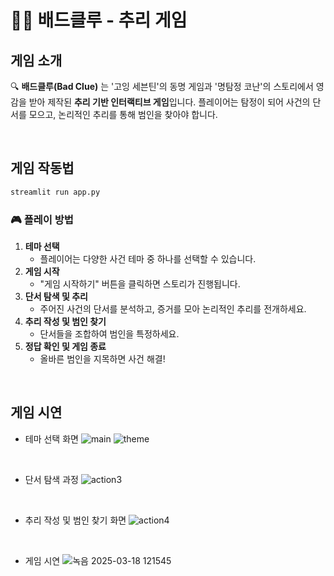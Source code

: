 # 🕵️‍♂️ 배드클루 - 추리 게임

## 게임 소개

🔍 **배드클루(Bad Clue)** 는 '고잉 세븐틴'의 동명 게임과 '명탐정 코난'의 스토리에서 영감을 받아 제작된 **추리 기반 인터랙티브 게임**입니다. 플레이어는 탐정이 되어 사건의 단서를 모으고, 논리적인 추리를 통해 범인을 찾아야 합니다.

<br>

## 게임 작동법

```python
streamlit run app.py
```

### 🎮 플레이 방법

1. **테마 선택**
    - 플레이어는 다양한 사건 테마 중 하나를 선택할 수 있습니다.
2. **게임 시작**
    - "게임 시작하기" 버튼을 클릭하면 스토리가 진행됩니다.
3. **단서 탐색 및 추리**
    - 주어진 사건의 단서를 분석하고, 증거를 모아 논리적인 추리를 전개하세요.
4. **추리 작성 및 범인 찾기**
    - 단서들을 조합하여 범인을 특정하세요.
5. **정답 확인 및 게임 종료**
    - 올바른 범인을 지목하면 사건 해결!

<br>

## 게임 시연

- 테마 선택 화면
  ![main](https://github.com/user-attachments/assets/fd74e69f-1bd6-453f-ae60-e2a73aa333b8)
  ![theme](https://github.com/user-attachments/assets/e08e1d1a-8990-473e-9d32-fd42140c1927)

<br>

- 단서 탐색 과정
![action3](https://github.com/user-attachments/assets/deb9d794-a0e9-4156-b373-85ba0bcd50c0)

<br>
  
- 추리 작성 및 범인 찾기 화면
![action4](https://github.com/user-attachments/assets/461365c8-2317-4de4-8299-7153440736e6)

<br>
  
- 게임 시연
![녹음 2025-03-18 121545](https://github.com/user-attachments/assets/a2cc2dc5-ab9d-4d6f-a72d-510302ed0e93)


<br>
  
  
